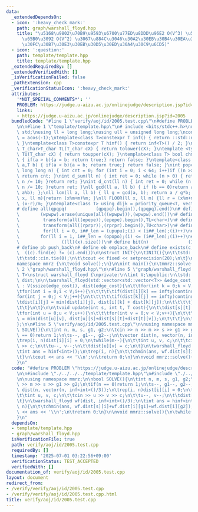 ```yaml
---
data:
  _extendedDependsOn:
  - icon: ':heavy_check_mark:'
    path: graph/warshall_floyd.hpp
    title: "\u5168\u9802\u70B9\u9593\u6700\u77ED\u8DDD\u96E2 O(V^3) \u53CA\u3073\u66F4\
      \u65B0\u3092 O(V^2) \u3067\u884C\u3046\u30A2\u30EB\u30B4\u30EA\u30BA\u30E0 (\u30EF\
      \u30FC\u30B7\u30E3\u30EB\u30D5\u30ED\u30A4\u30C9\u6CD5)"
  - icon: ':question:'
    path: template/template.hpp
    title: template/template.hpp
  _extendedRequiredBy: []
  _extendedVerifiedWith: []
  _isVerificationFailed: false
  _pathExtension: cpp
  _verificationStatusIcon: ':heavy_check_mark:'
  attributes:
    '*NOT_SPECIAL_COMMENTS*': ''
    PROBLEM: https://judge.u-aizu.ac.jp/onlinejudge/description.jsp?id=2005
    links:
    - https://judge.u-aizu.ac.jp/onlinejudge/description.jsp?id=2005
  bundledCode: "#line 1 \"verify/aoj/id/2005.test.cpp\"\n#define PROBLEM \"https://judge.u-aizu.ac.jp/onlinejudge/description.jsp?id=2005\"\
    \n\n#line 1 \"template/template.hpp\"\n# include <bits/stdc++.h>\nusing namespace\
    \ std;\nusing ll = long long;\nusing ull = unsigned long long;\nconst double pi\
    \ = acos(-1);\ntemplate<class T>constexpr T inf() { return ::std::numeric_limits<T>::max();\
    \ }\ntemplate<class T>constexpr T hinf() { return inf<T>() / 2; }\ntemplate <typename\
    \ T_char>T_char TL(T_char cX) { return tolower(cX); }\ntemplate <typename T_char>T_char\
    \ TU(T_char cX) { return toupper(cX); }\ntemplate<class T> bool chmin(T& a,T b)\
    \ { if(a > b){a = b; return true;} return false; }\ntemplate<class T> bool chmax(T&\
    \ a,T b) { if(a < b){a = b; return true;} return false; }\nint popcnt(unsigned\
    \ long long n) { int cnt = 0; for (int i = 0; i < 64; i++)if ((n >> i) & 1)cnt++;\
    \ return cnt; }\nint d_sum(ll n) { int ret = 0; while (n > 0) { ret += n % 10;\
    \ n /= 10; }return ret; }\nint d_cnt(ll n) { int ret = 0; while (n > 0) { ret++;\
    \ n /= 10; }return ret; }\nll gcd(ll a, ll b) { if (b == 0)return a; return gcd(b,\
    \ a%b); };\nll lcm(ll a, ll b) { ll g = gcd(a, b); return a / g*b; };\nll MOD(ll\
    \ x, ll m){return (x%m+m)%m; }\nll FLOOR(ll x, ll m) {ll r = (x%m+m)%m; return\
    \ (x-r)/m; }\ntemplate<class T> using dijk = priority_queue<T, vector<T>, greater<T>>;\n\
    # define all(qpqpq)           (qpqpq).begin(),(qpqpq).end()\n# define UNIQUE(wpwpw)\
    \        (wpwpw).erase(unique(all((wpwpw))),(wpwpw).end())\n# define LOWER(epepe)\
    \         transform(all((epepe)),(epepe).begin(),TL<char>)\n# define UPPER(rprpr)\
    \         transform(all((rprpr)),(rprpr).begin(),TU<char>)\n# define rep(i,upupu)\
    \         for(ll i = 0, i##_len = (upupu);(i) < (i##_len);(i)++)\n# define reps(i,opopo)\
    \        for(ll i = 1, i##_len = (opopo);(i) <= (i##_len);(i)++)\n# define len(x)\
    \                ((ll)(x).size())\n# define bit(n)               (1LL << (n))\n\
    # define pb push_back\n# define eb emplace_back\n# define exists(c, e)       \
    \  ((c).find(e) != (c).end())\n\nstruct INIT{\n\tINIT(){\n\t\tstd::ios::sync_with_stdio(false);\n\
    \t\tstd::cin.tie(0);\n\t\tcout << fixed << setprecision(20);\n\t}\n}INIT;\n\n\
    namespace mmrz {\n\tvoid solve();\n}\n\nint main(){\n\tmmrz::solve();\n}\n#line\
    \ 2 \"graph/warshall_floyd.hpp\"\n\n#line 5 \"graph/warshall_floyd.hpp\"\n\ntemplate<typename\
    \ T>\nstruct warshall_floyd {\nprivate:\n\tint V;\npublic:\n\tstd::vector<std::vector<T>>\
    \ dist;\n\n\twarshall_floyd(std::vector<std::vector<T>> &edge_cost, T infty=std::numeric_limits<T>::max()/2)\
    \ : V(ssize(edge_cost)), dist(edge_cost){\n\t\tfor(int k = 0;k < V;k++){\n\t\t\
    \tfor(int i = 0;i < V;i++){\n\t\t\t\tif(dist[i][k] == infty)continue;\n\t\t\t\t\
    for(int j = 0;j < V;j++){\n\t\t\t\t\tif(dist[k][j] == infty)continue;\n\t\t\t\t\
    \tdist[i][j] = min(dist[i][j], dist[i][k] + dist[k][j]);\n\t\t\t\t}\n\t\t\t}\n\
    \t\t}\n\t}\n\n\tvoid update(int s, int t, T cost){\n\t\tdist[s][t] = cost;\n\t\
    \tfor(int u = 0;u < V;u++){\n\t\t\tfor(int v = 0;v < V;v++){\n\t\t\t\tdist[u][v]\
    \ = min(dist[u][v], dist[u][s]+dist[s][t]+dist[t][v]);\n\t\t\t}\n\t\t}\n\t}\n\
    };\n\n#line 5 \"verify/aoj/id/2005.test.cpp\"\n\nusing namespace mmrz;\n\nbool\
    \ SOLVE(){\n\tint n, m, s, g1, g2;\n\tcin >> n >> m >> s >> g1 >> g2;\n\tif(n\
    \ == 0)return 1;\n\ts--, g1--, g2--;\n\tvector dist(n, vector(n, inf<int>()/3));\n\
    \trep(i, n)dist[i][i] = 0;\n\twhile(m--){\n\t\tint u, v, c;\n\t\tcin >> u >> v\
    \ >> c;\n\t\tu--, v--;\n\t\tdist[u][v] = c;\n\t}\n\twarshall_floyd wf(dist, inf<int>()/3);\n\
    \tint ans = hinf<int>();\n\trep(i, n){\n\t\tchmin(ans, wf.dist[s][i]+wf.dist[i][g1]+wf.dist[i][g2]);\n\
    \t}\n\tcout << ans << '\\n';\n\treturn 0;\n}\n\nvoid mmrz::solve(){\n\twhile(!SOLVE());\n\
    }\n"
  code: "#define PROBLEM \"https://judge.u-aizu.ac.jp/onlinejudge/description.jsp?id=2005\"\
    \n\n#include \"./../../../template/template.hpp\"\n#include \"./../../../graph/warshall_floyd.hpp\"\
    \n\nusing namespace mmrz;\n\nbool SOLVE(){\n\tint n, m, s, g1, g2;\n\tcin >> n\
    \ >> m >> s >> g1 >> g2;\n\tif(n == 0)return 1;\n\ts--, g1--, g2--;\n\tvector\
    \ dist(n, vector(n, inf<int>()/3));\n\trep(i, n)dist[i][i] = 0;\n\twhile(m--){\n\
    \t\tint u, v, c;\n\t\tcin >> u >> v >> c;\n\t\tu--, v--;\n\t\tdist[u][v] = c;\n\
    \t}\n\twarshall_floyd wf(dist, inf<int>()/3);\n\tint ans = hinf<int>();\n\trep(i,\
    \ n){\n\t\tchmin(ans, wf.dist[s][i]+wf.dist[i][g1]+wf.dist[i][g2]);\n\t}\n\tcout\
    \ << ans << '\\n';\n\treturn 0;\n}\n\nvoid mmrz::solve(){\n\twhile(!SOLVE());\n\
    }\n"
  dependsOn:
  - template/template.hpp
  - graph/warshall_floyd.hpp
  isVerificationFile: true
  path: verify/aoj/id/2005.test.cpp
  requiredBy: []
  timestamp: '2025-07-01 03:22:56+09:00'
  verificationStatus: TEST_ACCEPTED
  verifiedWith: []
documentation_of: verify/aoj/id/2005.test.cpp
layout: document
redirect_from:
- /verify/verify/aoj/id/2005.test.cpp
- /verify/verify/aoj/id/2005.test.cpp.html
title: verify/aoj/id/2005.test.cpp
---
```

